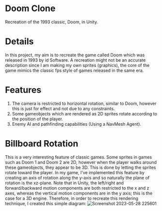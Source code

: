 # Doom Clone
Recreation of the 1993 classic, Doom, in Unity.

# Details
In this project, my aim is to recreate the game called Doom which was released in 1993 by id Software.
A recreation might not be an accurate description since I am making my own sprites (graphics), the core of the game mimics the classic fps style of games released in the same era.

# Features
1. The camera is restricted to horizontal rotation, similar to Doom, however this is just for effect and not due to any constraints.
2. Some gameobjects which are rendered as 2D sprites rotate according to the position of the player.
3. Enemy AI and pathfinding capabilities (Using a NavMesh Agent).

# Billboard Rotation
This is a very interesting feature of classic games. Some sprites in games such as Doom 1 and Doom 2 are 2D, however when the player walks around these gameobjects, they appear to be 3D. This is done by letting the sprites rotate toward the player. In my game, I've implemented this feature by creating an axis of rotation along the y-axis and so naturally the plane of rotation is the xz-plane. Note that in Unity, the left/right and forward/backward motion components are both restricted to the x and z axes, whereas the vertical motion components are in the y axis; this is the case for a 3D engine. Therefore, in order to recreate this rendering technique, I created this simple diagram:
![Screenshot 2023-05-28 225601](https://github.com/ArmandtErasmus/doom-clone/assets/115916073/7614864a-3802-4412-89b0-1600cd8f4ff2)

